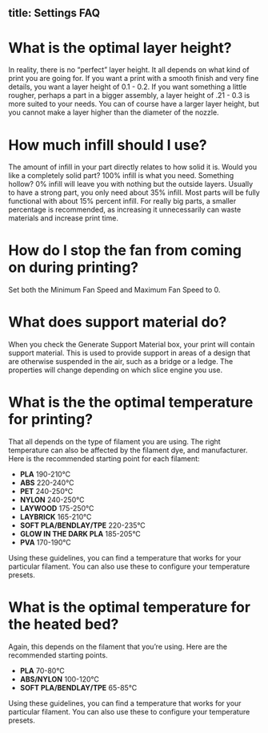 title: Settings FAQ
---

# What is the optimal layer height?

In reality, there is no “perfect” layer height. It all depends on what kind of print you are going for. If you want a print with a smooth finish and very fine details, you want a layer height of 0.1 - 0.2. If you want something a little rougher, perhaps a part in a bigger assembly, a layer height of .21 - 0.3 is more suited to your needs. You can of course have a larger layer height, but you cannot make a layer higher than the diameter of the nozzle.

# How much infill should I use?

The amount of infill in your part directly relates to how solid it is. Would you like a completely solid part? 100% infill is what you need. Something hollow? 0% infill will leave you with nothing but the outside layers. Usually to have a strong part, you only need about 35% infill. Most parts will be fully functional with about 15% percent infill. For really big parts, a smaller percentage is recommended, as increasing it unnecessarily can waste materials and increase print time.

# How do I stop the fan from coming on during printing?

Set both the Minimum Fan Speed and Maximum Fan Speed to 0.

# What does support material do?
When you check the Generate Support Material box, your print will contain support material. This is used to provide support in areas of a design that are otherwise suspended in the air, such as a bridge or a ledge. The properties will change depending on which slice engine you use.

# What is the the optimal temperature for printing?

That all depends on the type of filament you are using. The right temperature can also be affected by the filament dye, and manufacturer. Here is the recommended starting point for each filament:

- **PLA**		190-210°C
- **ABS**		220-240°C
- **PET**		240-250°C
- **NYLON**		240-250°C
- **LAYWOOD**		175-250°C
- **LAYBRICK**		165-210°C
- **SOFT PLA/BENDLAY/TPE**		220-235°C
- **GLOW IN THE DARK PLA**		185-205°C
- **PVA**		170-190°C

Using these guidelines, you can find a temperature that works for your particular filament. You can also use these to configure your temperature presets.

# What is the optimal temperature for the heated bed?
Again, this depends on the filament that you’re using. Here are the recommended starting points.

- **PLA**		70-80°C
- **ABS/NYLON**		100-120°C
- **SOFT PLA/BENDLAY/TPE**		65-85°C

Using these guidelines, you can find a temperature that works for your particular filament. You can also use these to configure your temperature presets.